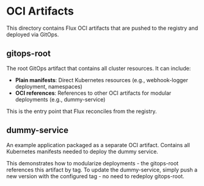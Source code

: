 # OCI Artifacts

This directory contains Flux OCI artifacts that are pushed to the registry and deployed via GitOps.

## gitops-root

The root GitOps artifact that contains all cluster resources. It can include:
- **Plain manifests**: Direct Kubernetes resources (e.g., webhook-logger deployment, namespaces)
- **OCI references**: References to other OCI artifacts for modular deployments (e.g., dummy-service)

This is the entry point that Flux reconciles from the registry.

## dummy-service

An example application packaged as a separate OCI artifact. Contains all Kubernetes manifests needed to deploy the dummy service.

This demonstrates how to modularize deployments - the gitops-root references this artifact by tag. To update the dummy-service, simply push a new version with the configured tag - no need to redeploy gitops-root.
